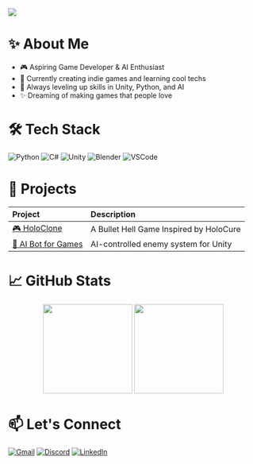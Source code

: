 <!-- Banner เท่ ๆ ด้านบน -->
<img src="https://capsule-render.vercel.app/api?type=waving&color=0d1117,4e91f9,0d1117&height=250&section=header&text=Hi%20I'm%20Aibo!&fontSize=50&fontColor=ffffff" />

# ✨ About Me
- 🎮 Aspiring Game Developer & AI Enthusiast
- 🚀 Currently creating indie games and learning cool techs
- 🌱 Always leveling up skills in Unity, Python, and AI
- ✨ Dreaming of making games that people love

# 🛠️ Tech Stack
![Python](https://img.shields.io/badge/Python-3776AB?style=for-the-badge&logo=python&logoColor=white)
![C#](https://img.shields.io/badge/C%23-239120?style=for-the-badge&logo=c-sharp&logoColor=white)
![Unity](https://img.shields.io/badge/Unity-000000?style=for-the-badge&logo=unity&logoColor=white)
![Blender](https://img.shields.io/badge/Blender-F5792A?style=for-the-badge&logo=blender&logoColor=white)
![VSCode](https://img.shields.io/badge/VS_Code-007ACC?style=for-the-badge&logo=visual-studio-code&logoColor=white)

# 🚀 Projects
| Project | Description |
|:---|:---|
| [🎮 HoloClone](https://github.com/yourusername/holoclone) | A Bullet Hell Game Inspired by HoloCure |
| [🤖 AI Bot for Games](https://github.com/yourusername/aibot) | AI-controlled enemy system for Unity |

# 📈 GitHub Stats
<p align="center">
  <img src="https://github-readme-stats.vercel.app/api?username=yourusername&show_icons=true&theme=tokyonight" height="180"/>
  <img src="https://github-readme-streak-stats.herokuapp.com/?user=yourusername&theme=tokyonight" height="180"/>
</p>

# 📫 Let's Connect
[![Gmail](https://img.shields.io/badge/-your.email@example.com-c14438?style=flat&logo=Gmail&logoColor=white)](mailto:your.email@example.com)
[![Discord](https://img.shields.io/badge/Discord-Aibo%231234-7289DA?style=flat&logo=discord&logoColor=white)](https://discord.com/)
[![LinkedIn](https://img.shields.io/badge/LinkedIn-Profile-blue?style=flat&logo=linkedin&logoColor=white)](https://www.linkedin.com/in/yourprofile/)
